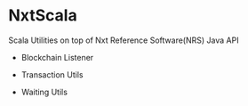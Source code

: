 NxtScala
========

Scala Utilities on top of Nxt Reference Software(NRS) Java API

* Blockchain Listener

* Transaction Utils

* Waiting Utils


